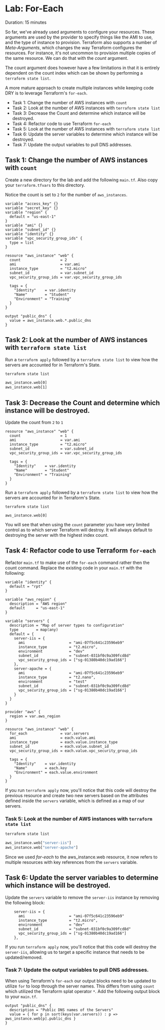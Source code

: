 # Lab: For-Each

Duration: 15 minutes

So far, we've already used arguments to configure your resources. These arguments are used by the provider to specify things like the AMI to use, and the type of instance to provision. Terraform also supports a number of _Meta-Arguments_, which changes the way Terraform configures the resources. For instance, it's not uncommon to provision multiple copies of the same resource. We can do that with the _count_ argument.

The count argument does however have a few limitations in that it is entirely dependent on the count index which can be shown by performing a `terraform state list`.

A more mature approach to create multiple instances while keeping code DRY is to leverage Terraform's `for-each`.

- Task 1: Change the number of AWS instances with `count`
- Task 2: Look at the number of AWS instances with `terraform state list`
- Task 3: Decrease the Count and determine which instance will be destroyed.
- Task 4: Refactor code to use Terraform `for-each`
- Task 5: Look at the number of AWS instances with `terraform state list`
- Task 6: Update the server variables to determine which instance will be destroyed.
- Task 7: Update the output variables to pull DNS addresses.

## Task 1: Change the number of AWS instances with `count`

Create a new directory for the lab and add the following `main.tf`.  Also copy your `terraform.tfvars` to this directory.

Notice the count is set to `2` for the number of `aws_instances`.

```hcl
variable "access_key" {}
variable "secret_key" {}
variable "region" {
  default = "us-east-1"
}
variable "ami" {}
variable "subnet_id" {}
variable "identity" {}
variable "vpc_security_group_ids" {
  type = list
}

resource "aws_instance" "web" {
  count                  = 2
  ami                    = var.ami
  instance_type          = "t2.micro"
  subnet_id              = var.subnet_id
  vpc_security_group_ids = var.vpc_security_group_ids

  tags = {
    "Identity"    = var.identity
    "Name"        = "Student"
    "Environment" = "Training"
  }
}

output "public_dns" {
  value = aws_instance.web.*.public_dns
}
```

## Task 2: Look at the number of AWS instances with `terraform state list`
Run a `terraform apply` followed by a `terraform state list` to view how the servers are accounted for in Terraform's State.

```bash
terraform state list

aws_instance.web[0]
aws_instance.web[1]
```

## Task 3: Decrease the Count and determine which instance will be destroyed.
Update the count from `2` to `1`

```hcl
resource "aws_instance" "web" {
  count                  = 1
  ami                    = var.ami
  instance_type          = "t2.micro"
  subnet_id              = var.subnet_id
  vpc_security_group_ids = var.vpc_security_group_ids

  tags = {
    "Identity"    = var.identity
    "Name"        = "Student"
    "Environment" = "Training"
  }
}
```

Run a `terraform apply` followed by a `terraform state list` to view how the servers are accounted for in Terraform's State.

```
terraform state list

aws_instance.web[0]
```

You will see that when using the `count` parameter you have very limited control as to which server Terraform will destroy.  It will always default to destroying the server with the highest index count.


## Task 4: Refactor code to use Terraform `for-each`
Refactor `main.tf` to make use of the `for-each` command rather then the count command.  Replace the existing code in your `main.tf` with the following:

```hcl
variable "identity" {
  default = "rpt"
}

variable "aws_region" {
  description = "AWS region"
  default     = "us-east-1"
}

variable "servers" {
  description = "Map of server types to configuration"
  type        = map(any)
  default = {
    server-iis = {
      ami                    = "ami-07f5c641c23596eb9"
      instance_type          = "t2.micro",
      environment            = "dev"
      subnet_id              = "subnet-031bf0c9a309fcd8d"
      vpc_security_group_ids = ["sg-01380b40dc19ad166"]
    },
    server-apache = {
      ami                    = "ami-07f5c641c23596eb9"
      instance_type          = "t2.nano",
      environment            = "test"
      subnet_id              = "subnet-031bf0c9a309fcd8d"
      vpc_security_group_ids = ["sg-01380b40dc19ad166"]
    }
  }
}

provider "aws" {
  region = var.aws_region
}

resource "aws_instance" "web" {
  for_each               = var.servers
  ami                    = each.value.ami
  instance_type          = each.value.instance_type
  subnet_id              = each.value.subnet_id
  vpc_security_group_ids = each.value.vpc_security_group_ids

  tags = {
    "Identity"    = var.identity
    "Name"        = each.key
    "Environment" = each.value.environment
  }
}
```

If you run `terraform apply` now, you'll notice that this code will destroy the previous resource and create two new servers based on the attributes defined inside the `servers` variable, which is defined as a map of our servers.


### Task 5: Look at the number of AWS instances with `terraform state list`

```bash
terraform state list

aws_instance.web["server-iis"]
aws_instance.web["server-apache"]
```

Since we used _for-each_ to the aws_instance.web resource, it now refers to multiple resources with key references from the `servers` variable.

## Task 6: Update the server variables to determine which instance will be destroyed.

Update the `servers` variable to remove the `server-iis` instance by removing the following block:

```hcl
    server-iis = {
      ami                    = "ami-07f5c641c23596eb9"
      instance_type          = "t2.micro",
      environment            = "dev"
      subnet_id              = "subnet-031bf0c9a309fcd8d"
      vpc_security_group_ids = ["sg-01380b40dc19ad166"]
    },
```

If you run `terraform apply` now, you'll notice that this code will destroy the `server-iis`, allowing us to target a specific instance that needs to be updated/removed.


### Task 7: Update the output variables to pull DNS addresses.

When using Terraform's `for-each` our output blocks need to be updated to utilize `for` to loop through the server names.  This differs from using `count` which utilized the Terraform splat operator `*`.  Add the following output block to your `main.tf`.

```hcl
output "public_dns" {
  description = "Public DNS names of the Servers"
  value = { for p in sort(keys(var.servers)) : p => aws_instance.web[p].public_dns }
}
```
